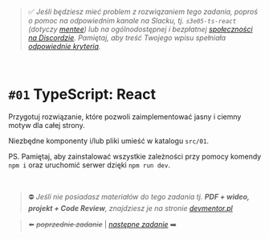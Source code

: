 > :white_check_mark: *Jeśli będziesz mieć problem z rozwiązaniem tego zadania, poproś o pomoc na odpowiednim kanale na Slacku, tj. `s3e05-ts-react` (dotyczy [mentee](https://devmentor.pl/mentoring-javascript/)) lub na ogólnodostępnej i bezpłatnej [społeczności na Discordzie](https://devmentor.pl/discord). Pamiętaj, aby treść Twojego wpisu spełniała [odpowiednie kryteria](https://devmentor.pl/jak-prosic-o-pomoc/).*

&nbsp;

# `#01` TypeScript: React


Przygotuj rozwiązanie, które pozwoli zaimplementować jasny i ciemny motyw dla całej strony.

Niezbędne komponenty i/lub pliki umieść w katalogu `src/01`.


PS. Pamiętaj, aby zainstalować wszystkie zależności przy pomocy komendy `npm i` oraz uruchomić serwer dzięki `npm run dev`.




&nbsp;
> :no_entry: *Jeśli nie posiadasz materiałów do tego zadania tj. **PDF + wideo, projekt + Code Review**, znajdziesz je na stronie [devmentor.pl](https://devmentor.pl/workshop-ts-react)*

> :arrow_left: ~~*poprzednie zadanie*~~ | [*następne zadanie*](./../02) :arrow_right:
